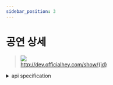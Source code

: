 ```yaml
---
sidebar_position: 3
---
```


# 공연 상세


> ![](https://img.shields.io/static/v1?label=&message=GET&color=blue) <br/>
> http://dev.officialhey.com/show/{id}

<details markdown="1">
<summary>api specification</summary>

#### Parameters
#### Path
| name | type | description  | required |
|:----:|:----:|:------------:| :---: |
|  id  | Long |    공연 아이디    | **Required** |


#### Response

  <details markdown="1">
  <summary>200 OK : 성공</summary>

  ```
  {
  "ok": true,
  "data": {
    "id": 1,
    "name": "show",
    "priceInfos": [
      {
        "type": "Regular",
        "price": 30000
      },
      {
        "type": "VIP",
        "price": 50000
      }
    ],
    "ticketSellers": [
      {
        "name": "yes24",
        "baseUrl": "https://www.yes24.com",
        "icon": "yes24.png"
      },
      {
        "name": "interpark",
        "baseUrl": "https://www.interpark.com",
        "icon": "interpark.png"
      }
    ],
    "urlId": "dafafagagawg",
    "ticketOpenTime": "2024-04-03T17:44:00",
    "date": "2024-04-03T19:00:00",
    "strictedAge": 18,
    "runningTime": "19:00:00",
    "place": "Hey Theater",
    "type": "local",
    "genre": "edm",
    "poster": "https://example.com/image1.jpg",
    "detailImages": [
      "https://example.com/image2.jpg",
      "https://example.com/image3.jpg",
      "https://example.com/image4.jpg"
    ],
    "isConfirmed": true,
    "createdAt": "2024-04-05T21:07:24.439169",
    "updatedAt": "2024-04-05T21:08:15.975783"
  }
}
  ```
  </details>

#### Error
<details markdown="1">
  <summary>4O4 NOT_FOUND : 공연을 찾을 수 없을 경우 </summary>

  ```
{
    "ok": false,
    "timestamp": "2024-04-18T16:24:34.500251",
    "status": 404,
    "error": "NOT_FOUND",
    "code": "SHOW_NOT_FOUND",
    "message": "공연을 찾을 수 없습니다."
}
  ```


  </details>
</details>
<br/>